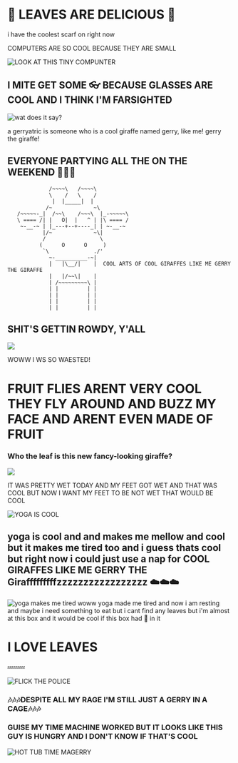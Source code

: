 # :leaves: LEAVES ARE DELICIOUS :leaves:

i have the coolest scarf on right now

COMPUTERS ARE SO COOL BECAUSE THEY ARE SMALL 

![LOOK AT THIS TINY COMPUNTER](https://cloud.githubusercontent.com/assets/15115070/10491073/62ae2b0c-7259-11e5-8c5e-016124a48c17.JPG)

## I MITE GET SOME :eyeglasses: BECAUSE GLASSES ARE COOL AND I THINK I'M FARSIGHTED

![wat does it say?](https://cloud.githubusercontent.com/assets/15115070/10527525/b9f55aec-7345-11e5-8f02-86a16db01079.JPG)

a gerryatric is someone who is a cool giraffe named gerry, like me! gerry the giraffe! 

## EVERYONE PARTYING ALL THE ON THE WEEKEND :tada::tada::tada:

                 /~~~~\   /~~~~\
                 \    /   \    /
                  |  |_____|  |
                /~             ~\
       /~~~~~-_|  /~~\    /~~~\  |_-~~~~~\
       \ ==== /| |   O|  |   ^ | |\ ==== /
        ~-__-~ | |_---+--+----_| | ~-__-~
               |/~             ~\|
               /                 \
              (      O      O     )
               `\              ./'
                 ~-__________-~|
                 |   |\__/|    |  COOL ARTS OF COOL GIRAFFES LIKE ME GERRY THE GIRAFFE
                 |   |/~~\|    |
                 | /~~~~~~~~~\ |
                 | |         | |
                 | |         | |
                 | |         | |
                 | |         | |

## SHIT'S GETTIN ROWDY, Y'ALL  

![](https://cloud.githubusercontent.com/assets/3228068/10742387/202e9420-7bea-11e5-8b9e-5933e5f8f8d7.jpg)

WOWW I WS SO WAESTED! 

# FRUIT FLIES ARENT VERY COOL THEY FLY AROUND AND BUZZ MY FACE AND ARENT EVEN MADE OF FRUIT

### Who the leaf is this new fancy-looking giraffe?
![](http://screens.jess.la/2015-10-30-s3hq1.jpg)

IT WAS PRETTY WET TODAY AND MY FEET GOT WET AND THAT WAS COOL BUT NOW I WANT MY FEET TO BE NOT WET THAT WOULD BE COOL

![YOGA IS COOL](https://cloud.githubusercontent.com/assets/15115070/11076273/b6d7a126-87ae-11e5-9138-091f59141c80.JPG)

## yoga is cool and and makes me mellow and cool but it makes me tired too and i guess thats cool but right now i could just use a nap for COOL GIRAFFES LIKE ME GERRY THE Girafffffffffzzzzzzzzzzzzzzzzz :cloud::cloud::cloud:

![yoga makes me tired](https://cloud.githubusercontent.com/assets/15115070/11384561/a32192e6-92c5-11e5-995c-f8f76751c1da.JPG) woww yoga made me tired and now i am resting and maybe i need something to eat but i cant find any leaves but i'm almost at this box and it would be cool if this box had :leaves: in it
# I LOVE LEAVES
:zzz::zzz::zzz:

![FLICK THE POLICE](https://cloud.githubusercontent.com/assets/15115070/11633530/b80781b6-9cc0-11e5-9ac6-316af1a2ebc5.jpg)
### :notes::notes::notes:DESPITE ALL MY RAGE I'M STILL JUST A GERRY IN A CAGE:notes::notes::notes:

### GUISE MY TIME MACHINE WORKED BUT IT LOOKS LIKE THIS GUY IS HUNGRY AND I DON'T KNOW IF THAT'S COOL
![HOT TUB TIME MAGERRY](https://cloud.githubusercontent.com/assets/15115070/11968206/7fa6f900-a8be-11e5-8789-e9eeb156b669.jpg)
